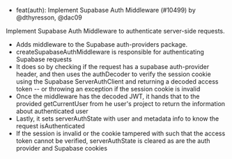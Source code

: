 - feat(auth): Implement Supabase Auth Middleware (#10499) by @dthyresson, @dac09

Implement Supabase Auth Middleware to authenticate server-side requests.

* Adds middleware to the Supabase auth-providers package.
* createSupabaseAuthMiddleware is responsible for authenticating Supabase requests
* It does so by checking if the request has a supabase auth-provider header, and then uses the authDecoder to verify the session cookie using the Supabase ServerAuthClient and returning a decoded access token -- or throwing an exception if the session cookie is invalid
* Once the middleware has the decoded JWT, it hands that to the provided getCurrentUser from he user's project to return the information about authenticated user
* Lastly, it sets serverAuthState with user and metadata info to know the request isAuthenticated
* If the session is invalid or the cookie tampered with such that the access token cannot be verified, serverAuthState is cleared as are the auth provider and Supabase cookies


